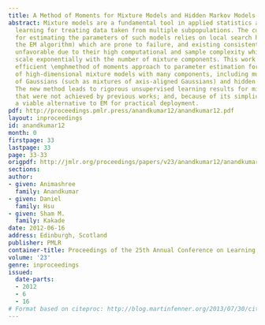 ```yaml
---
title: A Method of Moments for Mixture Models and Hidden Markov Models
abstract: Mixture models are a fundamental tool in applied statistics and machine
  learning for treating data taken from multiple subpopulations. The current practice
  for estimating the parameters of such models relies on local search heuristics (\emphe.g.,
  the EM algorithm) which are prone to failure, and existing consistent methods are
  unfavorable due to their high computational and sample complexity which typically
  scale exponentially with the number of mixture components. This work develops an
  efficient \emphmethod of moments approach to parameter estimation for a broad class
  of high-dimensional mixture models with many components, including multi-view mixtures
  of Gaussians (such as mixtures of axis-aligned Gaussians) and hidden Markov models.
  The new method leads to rigorous unsupervised learning results for mixture models
  that were not achieved by previous works; and, because of its simplicity, it offers
  a viable alternative to EM for practical deployment.
pdf: http://proceedings.pmlr.press/anandkumar12/anandkumar12.pdf
layout: inproceedings
id: anandkumar12
month: 0
firstpage: 33
lastpage: 33
page: 33-33
origpdf: http://jmlr.org/proceedings/papers/v23/anandkumar12/anandkumar12.pdf
sections: 
author:
- given: Animashree
  family: Anandkumar
- given: Daniel
  family: Hsu
- given: Sham M.
  family: Kakade
date: 2012-06-16
address: Edinburgh, Scotland
publisher: PMLR
container-title: Proceedings of the 25th Annual Conference on Learning Theory
volume: '23'
genre: inproceedings
issued:
  date-parts:
  - 2012
  - 6
  - 16
# Format based on citeproc: http://blog.martinfenner.org/2013/07/30/citeproc-yaml-for-bibliographies/
---
```

